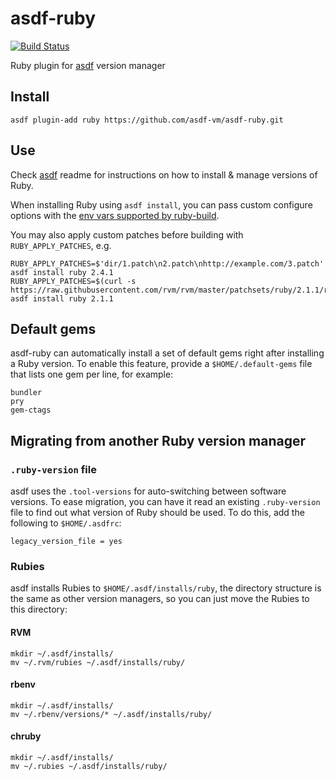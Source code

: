 # asdf-ruby

[![Build Status](https://travis-ci.org/asdf-vm/asdf-ruby.svg?branch=master)](https://travis-ci.org/asdf-vm/asdf-ruby)

Ruby plugin for [asdf](https://github.com/asdf-vm/asdf) version manager

## Install

```
asdf plugin-add ruby https://github.com/asdf-vm/asdf-ruby.git
```

## Use

Check [asdf](https://github.com/asdf-vm/asdf) readme for instructions on how to install & manage versions of Ruby.

When installing Ruby using `asdf install`, you can pass custom configure options with the [env vars supported by ruby-build](https://github.com/rbenv/ruby-build#custom-build-configuration).

You may also apply custom patches before building with `RUBY_APPLY_PATCHES`, e.g.

```
RUBY_APPLY_PATCHES=$'dir/1.patch\n2.patch\nhttp://example.com/3.patch' asdf install ruby 2.4.1
RUBY_APPLY_PATCHES=$(curl -s https://raw.githubusercontent.com/rvm/rvm/master/patchsets/ruby/2.1.1/railsexpress) asdf install ruby 2.1.1
```

## Default gems

asdf-ruby can automatically install a set of default gems right after
installing a Ruby version. To enable this feature, provide a
`$HOME/.default-gems` file that lists one gem per line, for example:

```
bundler
pry
gem-ctags
```

## Migrating from another Ruby version manager

### `.ruby-version` file

asdf uses the `.tool-versions` for auto-switching between software versions.
To ease migration, you can have it read an existing `.ruby-version` file to
find out what version of Ruby should be used. To do this, add the following to
`$HOME/.asdfrc`:

    legacy_version_file = yes

### Rubies

asdf installs Rubies to `$HOME/.asdf/installs/ruby`, the directory structure is
the same as other version managers, so you can just move the Rubies to this
directory:

#### RVM

    mkdir ~/.asdf/installs/
    mv ~/.rvm/rubies ~/.asdf/installs/ruby/

#### rbenv

    mkdir ~/.asdf/installs/
    mv ~/.rbenv/versions/* ~/.asdf/installs/ruby/

#### chruby

    mkdir ~/.asdf/installs/
    mv ~/.rubies ~/.asdf/installs/ruby/
